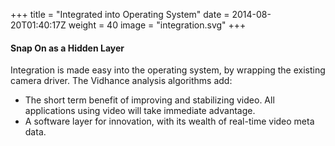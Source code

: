 +++
title = "Integrated into Operating System"
date = 2014-08-20T01:40:17Z
weight = 40
image = "integration.svg"
+++
#### Snap On as a Hidden Layer
Integration is made easy into the operating system, by wrapping the existing camera driver.
The Vidhance analysis algorithms add:

* The short term benefit of improving and stabilizing video. All applications using video will take immediate advantage.
* A software layer for innovation, with its wealth of real-time video meta data.
